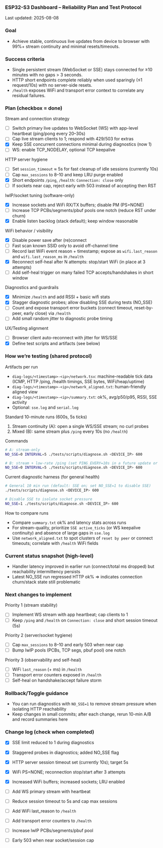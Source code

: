 ### ESP32-S3 Dashboard – Reliability Plan and Test Protocol

Last updated: 2025-08-08

### Goal
- Achieve stable, continuous live updates from device to browser with 99%+ stream continuity and minimal resets/timeouts.

### Success criteria
- Single persistent stream (WebSocket or SSE) stays connected for ≥10 minutes with no gaps > 3 seconds.
- HTTP short endpoints complete reliably when used sparingly (≤1 request/10s) with no server-side resets.
- `/health` exposes WiFi and transport error context to correlate any residual failures.

### Plan (checkbox = done)

Stream and connection strategy
- [ ] Switch primary live updates to WebSocket (WS) with app-level heartbeat (ping/pong every 20–30s)
- [ ] Cap live stream clients to 1; respond with 429/503 for extras
- [x] Keep SSE concurrent connections minimal during diagnostics (now 1)
- [ ] WS: enable TCP_NODELAY, optional TCP keepalive

HTTP server hygiene
- [ ] Set `session_timeout` ≈ 5s for fast cleanup of idle sessions (currently 10s)
- [ ] Cap `max_sessions` to 8–10 and keep LRU purge enabled
- [x] Short endpoints `/ping`, `/health`: `Connection: close` only
- [ ] If sockets near cap, reject early with 503 instead of accepting then RST

lwIP/socket tuning (software-only)
- [x] Increase sockets and WiFi RX/TX buffers; disable PM (PS=NONE)
- [ ] Increase TCP PCBs/segments/pbuf pools one notch (reduce RST under churn)
- [x] Enable listen backlog (stack default); keep window reasonable

WiFi behavior / visibility
- [x] Disable power save after (re)connect
- [ ] Fast scan known SSID only to avoid off-channel time
- [ ] Record last WiFi event reason + timestamp; expose as `wifi.last_reason` and `wifi.last_reason_ms` in `/health`
- [x] Reconnect self-heal after N attempts: stop/start WiFi (in place at 3 attempts)
- [ ] Add self-heal trigger on many failed TCP accepts/handshakes in short window

Diagnostics and guardrails
- [x] Minimize `/health` and add RSSI + basic wifi stats
- [x] Stagger diagnostic probes; allow disabling SSE during tests (NO_SSE)
- [ ] Count and expose transport error buckets (connect timeout, reset-by-peer, early close) via `/health`
- [ ] Add small random jitter to diagnostic probe timing

UX/Testing alignment
- [ ] Browser client auto-reconnect with jitter for WS/SSE
- [x] Define test scripts and artifacts (see below)

### How we’re testing (shared protocol)

Artifacts per run
- `diag-logs/<timestamp>-<ip>/network.tsv`: machine-readable tick data (ICMP, HTTP /ping, /health timings, SSE bytes, WiFi/heap/uptime)
- `diag-logs/<timestamp>-<ip>/network_aligned.txt`: human-friendly aligned view
- `diag-logs/<timestamp>-<ip>/summary.txt`: ok%, avg/p50/p95, RSSI, SSE activity
- Optional: `sse.log` and `serial.log`

Standard 10-minute runs (600s, 5s ticks)
1) Stream continuity (A): open a single WS/SSE stream; no curl probes
2) Mixed (B): same stream plus `/ping` every 10s (no `/health`)

Commands

```bash
# A: stream-only
NO_SSE=0 INTERVAL=5 ./tests/scripts/diagnose.sh <DEVICE_IP> 600

# B: stream + low-rate /ping (set PING_EVERY=10s in a future update or run a separate lightweight loop)
NO_SSE=0 INTERVAL=5 ./tests/scripts/diagnose.sh <DEVICE_IP> 600
```

Current diagnostic harness (for general health)

```bash
# General 10 min run (default: SSE on; set NO_SSE=1 to disable SSE)
./tests/scripts/diagnose.sh <DEVICE_IP> 600

# Disable SSE to isolate socket pressure
NO_SSE=1 ./tests/scripts/diagnose.sh <DEVICE_IP> 600
```

How to compare runs
- Compare `summary.txt` ok% and latency stats across runs
- For stream-quality, prioritize `SSE active_ticks` (or WS keepalive continuity) and absence of large gaps in `sse.log`
- Use `network_aligned.txt` to spot clusters of `reset by peer` or connect timeouts; correlate with `/health` WiFi fields

### Current status snapshot (high-level)
- Handler latency improved in earlier run (connect/total ms dropped) but reachability intermittency persists
- Latest NO_SSE run regressed HTTP ok% ⇒ indicates connection churn/stack state still problematic

### Next changes to implement
Priority 1 (stream stability)
- [ ] Implement WS stream with app heartbeat; cap clients to 1
- [ ] Keep `/ping` and `/health` on `Connection: close` and short session timeout (5s)

Priority 2 (server/socket hygiene)
- [ ] Cap `max_sessions` to 8–10 and early 503 when near cap
- [ ] Bump lwIP pools (PCBs, TCP segs, pbuf pool) one notch

Priority 3 (observability and self-heal)
- [ ] WiFi `last_reason` (+ ms) in `/health`
- [ ] Transport error counters exposed in `/health`
- [ ] Self-heal on handshake/accept failure storm

### Rollback/Toggle guidance
- You can run diagnostics with `NO_SSE=1` to remove stream pressure when isolating HTTP reachability
- Keep changes in small commits; after each change, rerun 10-min A/B and record summaries here

### Change log (check when completed)
- [x] SSE limit reduced to 1 during diagnostics
- [x] Staggered probes in diagnostics; added NO_SSE flag
- [x] HTTP server session timeout set (currently 10s); target 5s
- [x] WiFi PS=NONE; reconnection stop/start after 3 attempts
- [x] Increased WiFi buffers; increased sockets; LRU enabled
- [ ] Add WS primary stream with heartbeat
- [ ] Reduce session timeout to 5s and cap max sessions
- [ ] Add WiFi last_reason to `/health`
- [ ] Add transport error counters to `/health`
- [ ] Increase lwIP PCBs/segments/pbuf pool
- [ ] Early 503 when near socket/session cap


